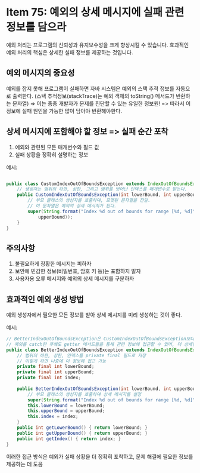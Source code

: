 # Item 75: 예외의 상세 메시지에 실패 관련 정보를 담으라

예외 처리는 프로그램의 신뢰성과 유지보수성을 크게 향상시킬 수 있습니다. 효과적인 예외 처리의 핵심은 상세한 실패 정보를 제공하는 것입니다.

## 예외 메시지의 중요성

예외를 잡지 못해 프로그램이 실패하면 자바 시스템은 예외의 스택 추적 정보를 자동으로 출력한다. (스택 추적정보(stackTrace)는 예외 객체의 toString() 메서드가 반환하는 문자열)
=> 이는 종종 개발자가 문제를 진단할 수 있는 유일한 정보원!
=> 따라서 이 정보에 실패 원인을 가능한 많이 담아야 반환해야한다.

## 상세 메시지에 포함해야 할 정보 => 실패 순간 포착
1. 예외와 관련된 모든 매개변수와 필드 값
2. 실패 상황을 정확히 설명하는 정보

예시:
```java

public class CustomIndexOutOfBoundsException extends IndexOutOfBoundsException {
    // 생성자는 범위의 하한, 상한, 그리고 범위를 벗어난 인덱스를 매개변수로 받는다.
    public CustomIndexOutOfBoundsException(int lowerBound, int upperBound, int index) {
        // 부모 클래스의 생성자를 호출하며, 포맷된 문자열을 전달.
        // 이 문자열은 예외의 상세 메시지가 된다.
        super(String.format("Index %d out of bounds for range [%d, %d]", index, lowerBound,
            upperBound));
    }
}
```

## 주의사항
1. 불필요하게 장황한 메시지는 피하자
2. 보안에 민감한 정보(비밀번호, 암호 키 등)는 포함하지 말자
3. 사용자용 오류 메시지와 예외의 상세 메시지를 구분하자


## 효과적인 예외 생성 방법

예외 생성자에서 필요한 모든 정보를 받아 상세 메시지를 미리 생성하는 것이 좋다.

예시:
```java
// BetterIndexOutOfBoundsException은 CustomIndexOutOfBoundsException보다 더 유연하다. 
// 예외를 catch한 후에도 getter 메서드들을 통해 관련 정보에 접근할 수 있어, 더 상세한 오류 처리나 로깅이 가능하다.
public class BetterIndexOutOfBoundsException extends IndexOutOfBoundsException {
    // 범위의 하한, 상한, 인덱스를 private final 필드로 저장
    // 이렇게 하면 나중에 이 정보에 접근 가능
    private final int lowerBound;    
    private final int upperBound;    
    private final int index;     
    
    public BetterIndexOutOfBoundsException(int lowerBound, int upperBound, int index) {
        // 부모 클래스의 생성자를 호출하여 상세 메시지를 설정
        super(String.format("Index %d out of bounds for range [%d, %d]", index, lowerBound, upperBound));        
        this.lowerBound = lowerBound;        
        this.upperBound = upperBound;        
        this.index = index;    
    }     
    public int getLowerBound() { return lowerBound; }    
    public int getUpperBound() { return upperBound; }    
    public int getIndex() { return index; } 
}

```
이러한 접근 방식은 예외가 실패 상황을 더 정확히 포착하고, 문제 해결에 필요한 정보를 제공하는 데 도움

